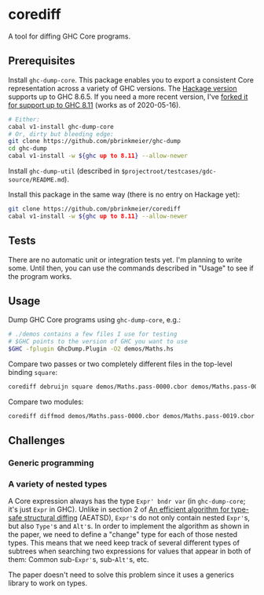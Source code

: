 # corediff

A tool for diffing GHC Core programs.

## Prerequisites

Install `ghc-dump-core`.
This package enables you to export a consistent Core representation across a variety of GHC versions.
The [Hackage version][1] supports up to GHC 8.6.5.
If you need a more recent version, I've [forked it for support up to GHC 8.11][2] (works as of 2020-05-16).

```bash
# Either:
cabal v1-install ghc-dump-core
# Or, dirty but bleeding edge:
git clone https://github.com/pbrinkmeier/ghc-dump
cd ghc-dump
cabal v1-install -w ${ghc up to 8.11} --allow-newer
```

Install `ghc-dump-util` (described in `$projectroot/testcases/gdc-source/README.md`).

Install this package in the same way (there is no entry on Hackage yet):

```bash
git clone https://github.com/pbrinkmeier/corediff
cabal v1-install -w ${ghc up to 8.11} --allow-newer
```

## Tests

There are no automatic unit or integration tests yet.
I'm planning to write some.
Until then, you can use the commands described in "Usage" to see if the program works.

## Usage

Dump GHC Core programs using `ghc-dump-core`, e.g.:

```bash
# ./demos contains a few files I use for testing
# $GHC points to the version of GHC you want to use
$GHC -fplugin GhcDump.Plugin -O2 demos/Maths.hs
```

Compare two passes or two completely different files in the top-level binding `square`:

```bash
corediff debruijn square demos/Maths.pass-0000.cbor demos/Maths.pass-0019.cbor
```
Compare two modules:

```bash
corediff diffmod demos/Maths.pass-0000.cbor demos/Maths.pass-0019.cbor
```

## Challenges

### Generic programming

### A variety of nested types

A Core expression always has the type `Expr' bndr var` (in `ghc-dump-core`; it's just `Expr` in GHC).
Unlike in section 2 of [An efficient algorithm for type-safe structural diffing][3] (AEATSD), `Expr'`s do not only contain nested `Expr'`s, but also `Type'`s and `Alt'`s.
In order to implement the algorithm as shown in the paper, we need to define a "change" type for each of those nested types.
This means that we need keep track of several different types of subtrees when searching two expressions for values that appear in both of them:
Common sub-`Expr'`s, sub-`Alt'`s, etc.

The paper doesn't need to solve this problem since it uses a generics library to work on types.

[1]: https://hackage.haskell.org/package/ghc-dump-core
[2]: https://github.com/pbrinkmeier/ghc-dump
[3]: https://dl.acm.org/doi/10.1145/3341717
